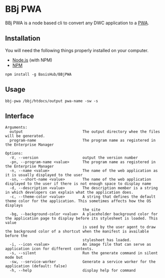 # BBj PWA

BBj PWA is a node based cli to convert any DWC application to a [PWA](https://developer.mozilla.org/en-US/docs/Web/Progressive_web_apps). 

## Installation

You will need the following things properly installed on your computer.

* [Node.js](http://nodejs.org/) (with NPM)
* [NPM](https://www.npmjs.com/get-npm)

```
npm install -g BasisHub/BBjPWA
```

## Usage

```
bbj-pwa /bbj/htdocs/output pwa-name -sw -s
```

## Interface 

```
Arguments:
  output                           The output directory whee the files will be generated.
  program-name                     The program name as registered in the Enterprise Manager

Options:
  -V, --version                    output the version number
  -pn, --program-name <value>      The program name as registered in the Enterprise Manager
  -n, --name <value>               The name of the web application as it is usually displayed to the user
  -sn, --short-name <value>        The name of the web application displayed to the user if there is not enough space to display name
  -d, --description <value>        The description member is a string in which developers can explain what the application does.
  -c, --theme-color <value>        A string that defines the default theme color for the application. This sometimes affects how the OS displays    
                                   the site
  -bg, --background-color <value>  A placeholder background color for the application page to display before its stylesheet is loaded. This value   
                                   is used by the user agent to draw the background color of a shortcut when the manifest is available before the   
                                   stylesheet has loaded.
  -i, --icon <value>               An image file that can serve as application icon for different contexts.
  -s, --silent                     Run the generate command in silent mode but
  -sw, --service-worker            Generate a service worker for the application (default: false)
  -h, --help                       display help for command
```
